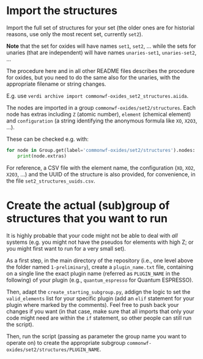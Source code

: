 # Import the structures

Import the full set of structures for your set (the older ones are for historial reasons, use
only the most recent set, currently `set2`).

**Note** that the set for oxides will have names `set1`, `set2`, ... while the sets for unaries
(that are independent) will have names `unaries-set1`, `unaries-set2`, ...

The procedure here and in all other README files describes the procedure for oxides, but you need
to do the same also for the unaries, with the appropriate filename or string changes.

E.g. use `verdi archive import commonwf-oxides_set2_structures.aiida`.

The nodes are imported in a group `commonwf-oxides/set2/structures`.
Each node has extras including `Z` (atomic number), `element` (chemical element)
and `configuration` (a string identifying the anonymous formula like `XO`, `X2O3`, ...).

These can be checked e.g. with:
```python
for node in Group.get(label='commonwf-oxides/set2/structures').nodes:
    print(node.extras)
```

For reference, a CSV file with the element name, the configuration (`XO`, `XO2`, `X2O3`, ...) and
the UUID of the structure is also provided, for convenience, in the file `set2_structures_uuids.csv`.

# Create the actual (sub)group of structures that you want to run
It is highly probable that your code might not be able to deal with *all* systems (e.g.
you might not have the pseudos for elements with high Z; or you might first want to run
for a very small set).

As a first step, in the main directory of the repository (i.e., one level above the folder
named `1-preliminary`), create a `plugin_name.txt` file, containing on a single line the
exact plugin name (referred as `PLUGIN_NAME` in the following) of your plugin (e.g., `quantum_espresso` for Quantum ESPRESSO).

Then, adapt the `create_starting_subgroup.py`, addign the logic to set the `valid_elements` list for your specific plugin (add an `elif` statement for your plugin where marked by the comments). Feel free to push back your changes if you want (in that case, make sure that all imports that only your code might need are within the `if` statement, so other people can still run the script).

Then, run the script (passing as parameter the group name you want to operate on)
to create the appropriate subgroup `commonwf-oxides/set2/structures/PLUGIN_NAME`.

